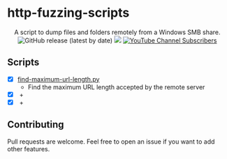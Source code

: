 # http-fuzzing-scripts

<p align="center">
  A script to dump files and folders remotely from a Windows SMB share.
  <br>
  <img alt="GitHub release (latest by date)" src="https://img.shields.io/github/v/release/p0dalirius/http-fuzzing-scripts">
  <a href="https://twitter.com/intent/follow?screen_name=podalirius_" title="Follow"><img src="https://img.shields.io/twitter/follow/podalirius_?label=Podalirius&style=social"></a>
  <a href="https://www.youtube.com/c/Podalirius_?sub_confirmation=1" title="Subscribe"><img alt="YouTube Channel Subscribers" src="https://img.shields.io/youtube/channel/subscribers/UCF_x5O7CSfr82AfNVTKOv_A?style=social"></a>
  <br>
</p>

## Scripts

 - [x] [find-maximum-url-length.py](./maximum-url-dichotomic/find-maximum-url-length.py)
   + Find the maximum URL length accepted by the remote server
 - [x] [](./maximum-url-dichotomic/find-maximum-url-length.py)
   + 
 - [x] [](./maximum-url-dichotomic/find-maximum-url-length.py)
   + 

## Contributing

Pull requests are welcome. Feel free to open an issue if you want to add other features.
